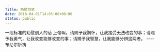 ```yaml
---
Title: 劝慰范式
date: 2018-04-01T14:05:00+08:00
status: public
---
```

一段标准的劝慰别人的话
上帝啊，请赐予我胸怀，让我接受无法改变的事；请赐予我勇气，让我改变能够改变的事；请赐予我智慧，让我能够分辨这两者。
----布尼尔祈祷